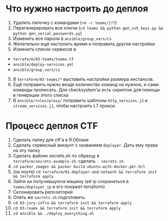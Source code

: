 # Что нужно настроить до деплоя
1. Удалить папочку с командами (`rm -r teams/1??`)
2. Перегенерировать все ключи (`cd teams && python gen_ssh_keys.py && python gen_serial_passwords.py`)
3. Изменить все пароли в `ansible/group_vars/cs`
4. Желательно ещё настроить время и поправить другие настройки
4. Изменить списки сервисов в
  * `terraform/03-teams/teams.tf`
  * `ansible/deploy-services.yml`
  * `ansible/group_vars/cs`
5. В `terraform/03-teams/*` выставить настройки размера инстансов.
6. Ещё поправить нужно везде количество команд на нужное, и сами команды прописать. Для checksystem'ы есть скриптик для помощи в генерации этого списка
7. В `ansible/roles/proxy/` поправить шаблоны `http_services.j2` и `stream_services.j2`, чтобы настроить L7 прокси.

# Процесс деплоя CTF

1. Сделать папку для ctf'а в Я.Облаке
2. Сделать сервисный аккаунт с названием `deployer`. Дать ему права на эту папку
3. Сделать файлик secrets.sh по образцу в `terraform/secrets.example.sh`, сделать `. secrets.sh`
4. `cd packer_images && packer build ubuntu-with-docker.pkr.hcl`
4. (на ноуте) `cd terraform/01-deployer-and-network && terraform init && terraform apply`
5. Зайти на получившуюся машину (её ip сохраниться в `teams/deployer_ip` и его покажет terraform)
6. Склонировать репозиторий
7. Опять же `secrets.sh` подготовить.
8. `cd 02-jury-infra && terraform init && terraform apply`
9. `cd 03-reams && terraform init && terraform apply`
10. `cd ansible && ./deploy_everything.sh`


